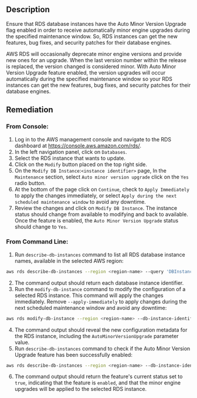 ## Description

Ensure that RDS database instances have the Auto Minor Version Upgrade flag enabled in order to receive automatically minor engine upgrades during the specified maintenance window. So, RDS instances can get the new features, bug fixes, and security patches for their database engines.

AWS RDS will occasionally deprecate minor engine versions and provide new ones for an upgrade. When the last version number within the release is replaced, the version changed is considered minor. With Auto Minor Version Upgrade feature enabled, the version upgrades will occur automatically during the specified maintenance window so your RDS instances can get the new features, bug fixes, and security patches for their database engines.

## Remediation

### From Console:

1. Log in to the AWS management console and navigate to the RDS dashboard at https://console.aws.amazon.com/rds/.
2. In the left navigation panel, click on `Databases`.
3. Select the RDS instance that wants to update.
4. Click on the `Modify` button placed on the top right side.
5. On the `Modify DB Instance`:`<instance identifier>` page, In the `Maintenance` section, select `Auto minor version upgrade` click on the `Yes` radio button.
6. At the bottom of the page click on `Continue`, check to `Apply Immediately` to apply the changes immediately, or select `Apply during the next scheduled maintenance window` to avoid any downtime.
7. Review the changes and click on `Modify DB Instance`. The instance status should change from available to modifying and back to available. Once the feature is enabled, the `Auto Minor Version Upgrade` status should change to `Yes`.

### From Command Line:

1. Run `describe-db-instances` command to list all RDS database instance names, available in the selected AWS region:

```bash
aws rds describe-db-instances --region <region-name> --query 'DBInstances[*].DBInstanceIdentifier'
```

2. The command output should return each database instance identifier.
3. Run the `modify-db-instance` command to modify the configuration of a selected RDS instance. This command will apply the changes immediately. Remove `--apply-immediately` to apply changes during the next scheduled maintenance window and avoid any downtime:

```bash
aws rds modify-db-instance --region <region-name> --db-instance-identifier <db-instance-identifier> --auto-minor-version-upgrade --apply-immediately
```

4. The command output should reveal the new configuration metadata for the RDS instance, including the `AutoMinorVersionUpgrade` parameter value.
5. Run `describe-db-instances` command to check if the Auto Minor Version Upgrade feature has been successfully enabled:

```bash
aws rds describe-db-instances --region <region-name> --db-instance-identifier <db-instance-identifier> --query 'DBInstances[*].AutoMinorVersionUpgrade'
```

6. The command output should return the feature's current status set to `true`, indicating that the feature is `enabled`, and that the minor engine upgrades will be applied to the selected RDS instance.
